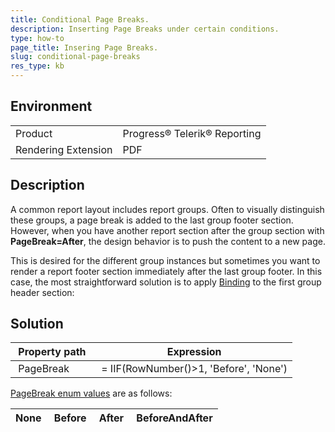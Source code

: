 ```yaml
---
title: Conditional Page Breaks.
description: Inserting Page Breaks under certain conditions. 
type: how-to
page_title: Insering Page Breaks.
slug: conditional-page-breaks
res_type: kb
---
```


## Environment

<table>
	<tr>
		<td>Product</td>
		<td>Progress® Telerik® Reporting</td>
	</tr>
  	<tr>
		<td>Rendering Extension</td>
		<td>PDF</td>
	</tr>
</table>

## Description

A common report layout includes report groups. Often to visually distinguish these groups, a page break is added to the last group footer section. However, when you have another report section after the group section with **PageBreak=After**, the design behavior is to push the content to a new page. 

This is desired for the different group instances but sometimes you want to render a report footer section immediately after the last group footer. In this case, the most straightforward solution is to apply [Binding](../expressions-bindings) to the first group header section:  
  
## Solution

|  Property path   <br> |   Expression |
| --- | --- |
|  PageBreak |   = IIF(RowNumber()&gt;1, 'Before', 'None') |

  
[PageBreak enum values](../t-telerik-reporting-pagebreak) are as follows:  
  

| None    <br> | Before   <br> |  After    <br> | BeforeAndAfter   <br> |
| --- | --- | --- | --- |



